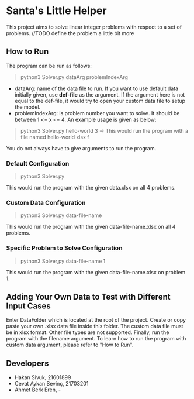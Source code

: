 # Santa's Little Helper

This project aims to solve linear integer problems with respect to a set of problems. //TODO define the problem a little bit more

## How to Run

The program can be run as follows:
> python3 Solver.py dataArg problemIndexArg

* dataArg: name of the data file to run. If you want to use default data initially given, use **def-file** as the argument. If the argument here is not equal to the def-file, it would try to open your custom data file to setup the model.
* problemIndexArg: is problem number you want to solve. It should be between 1 <= x <= 4.
An example usage is given as below:
>python3 Solver.py hello-world 3 
>=> This would run the program with a file named hello-world xlsx f

You do not always have to give arguments to run the program.  
### Default Configuration
> python3 Solver.py

This would run the program with the given data.xlsx on all 4 problems. 

### Custom Data Configuration
>python3 Solver.py data-file-name

This would run the program with the given data-file-name.xlsx on all 4 problems.

### Specific Problem to Solve Configuration
>python3 Solver,py data-file-name 1

This would run the program with the given data-file-name.xlsx on problem 1.

## Adding Your Own Data to Test with Different Input Cases

Enter DataFolder which is located at the root of the project. Create or copy paste your own .xlsx data file inside this folder. The custom data file must be in xlsx format. Other file types are not supported. Finally, run the program with the filename argument. To learn how to run the program with custom data argument, please refer to "How to Run". 

## Developers

* Hakan Sivuk, 21601899
* Cevat Aykan Sevinç, 21703201
* Ahmet Berk Eren, -

